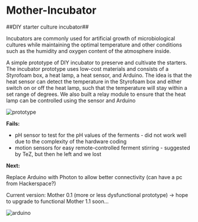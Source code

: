 # Mother-Incubator

##DIY starter culture incubator##

Incubators are commonly used for artificial growth of microbiological cultures while maintaining the optimal temperature and other conditions such as the humidity and oxygen content of the atmosphere inside.  


A simple prototype of DIY incubator to preserve and cultivate the starters. The incubator prototype uses low-cost materials and consists of a Styrofoam box, a heat lamp, a heat sensor, and Arduino. The idea is that the heat sensor can detect the temperature in the Styrofoam box and either switch on or off the heat lamp, such that the temperature will stay within a set range of degrees. We also built a relay module to ensure that the heat lamp can be controlled using the sensor and Arduino 


![prototype](https://cloud.githubusercontent.com/assets/14889513/10266243/5a77cc96-6a88-11e5-98fd-77dada069674.jpg)


**Fails:**
* pH sensor to test for the pH values of the ferments - did not work well due to the complexity of the hardware coding
* motion sensors for easy remote-controlled ferment stirring - suggested by TeZ, but then he left and we lost

**Next:**

Replace Arduino with Photon to allow better connectivity (can have a pc from Hackerspace?)

Current version: Mother 0.1 (more or less dysfunctional prototype) -> hope to upgrade to functional Mother 1.1 soon...

![arduino](https://cloud.githubusercontent.com/assets/14889513/10266248/c83084f8-6a88-11e5-9b0e-3e9164408c93.jpg)




